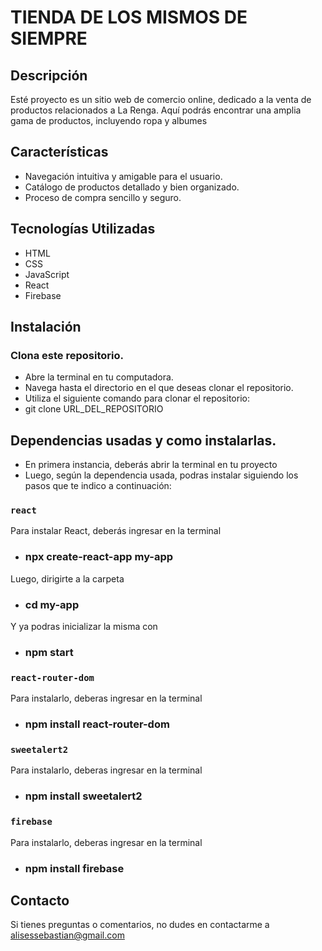 # TIENDA DE LOS MISMOS DE SIEMPRE

## Descripción
Esté proyecto es un sitio web de comercio online, dedicado a la venta de productos relacionados a La Renga. Aquí podrás encontrar una amplia gama de productos, incluyendo ropa y albumes

## Características
- Navegación intuitiva y amigable para el usuario.
- Catálogo de productos detallado y bien organizado.
- Proceso de compra sencillo y seguro.

## Tecnologías Utilizadas
- HTML
- CSS
- JavaScript
- React 
- Firebase

## Instalación
### Clona este repositorio. 
- Abre la terminal en tu computadora.
- Navega hasta el directorio en el que deseas clonar el repositorio.
- Utiliza el siguiente comando para clonar el repositorio:
- git clone URL_DEL_REPOSITORIO

## Dependencias usadas y como instalarlas.
- En primera instancia, deberás abrir la terminal en tu proyecto
- Luego, según la dependencia usada, podras instalar siguiendo los pasos que te indico a continuación:

### `react`
Para instalar React, deberás ingresar en la terminal
- ### npx create-react-app my-app
Luego, dirigirte a la carpeta 
- ### cd my-app
Y ya podras inicializar la misma con 
- ### npm start

### `react-router-dom`
Para instalarlo, deberas ingresar en la terminal
- ### npm install react-router-dom

### `sweetalert2`
Para instalarlo, deberas ingresar en la terminal
- ### npm install sweetalert2

### `firebase`
Para instalarlo, deberas ingresar en la terminal
- ### npm install firebase

## Contacto
Si tienes preguntas o comentarios, no dudes en contactarme a alisessebastian@gmail.com

